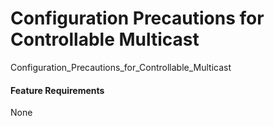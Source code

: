 Configuration Precautions for Controllable Multicast
====================================================

Configuration_Precautions_for_Controllable_Multicast

#### Feature Requirements

None